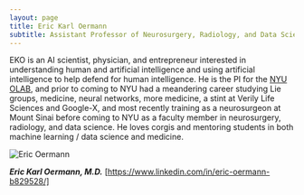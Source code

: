 ```yaml
---
layout: page
title: Eric Karl Oermann
subtitle: Assistant Professor of Neurosurgery, Radiology, and Data Science
---
```


EKO is an AI scientist, physician, and entrepreneur interested in understanding human and artificial intelligence and using artificial intelligence to help defend for human intelligence. He is the PI for the [NYU OLAB](https://www.nyuolab.org), and prior to coming to NYU had a meandering career studying Lie groups, medicine, neural networks, more medicine, a stint at Verily Life Sciences and Google-X, and most recently training as a neurosurgeon at Mount Sinai before coming to NYU as a faculty member in neurosurgery, radiology, and data science. He loves corgis and mentoring students in both machine learning / data science and medicine.

![Eric Oermann](/assets/img/oermann_talk_violakeh_bright.png "EKO")

***Eric Karl Oermann, M.D.*** [https://www.linkedin.com/in/eric-oermann-b829528/]
 
